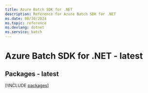 ```yaml
---
title: Azure Batch SDK for .NET
description: Reference for Azure Batch SDK for .NET
ms.date: 08/30/2024
ms.topic: reference
ms.devlang: dotnet
ms.service: batch
---
```

# Azure Batch SDK for .NET - latest
## Packages - latest
[!INCLUDE [packages](batch-index.md)]
